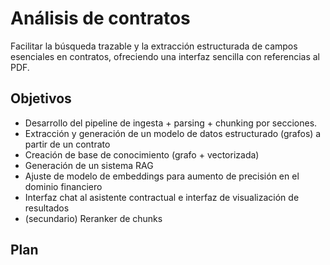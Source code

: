 # Análisis de contratos
Facilitar la búsqueda trazable y la extracción estructurada de campos esenciales en contratos, ofreciendo una interfaz sencilla con referencias al PDF.


## Objetivos

- Desarrollo del pipeline de ingesta + parsing + chunking por secciones.
- Extracción y generación de un modelo de datos estructurado (grafos) a partir de un contrato
- Creación de base de conocimiento (grafo + vectorizada)
- Generación de un sistema RAG 
- Ajuste de modelo de embeddings para aumento de precisión en el dominio financiero
- Interfaz chat al asistente contractual e interfaz de visualización de resultados
- (secundario) Reranker de chunks

## Plan 


  
